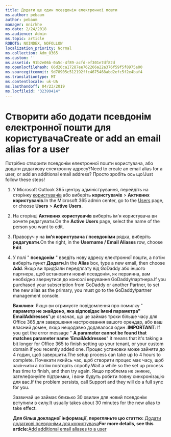 ```yaml
---
title: Додати ще один псевдонім електронної пошти
ms.author: pebaum
author: pebaum
manager: mnirkhe
ms.date: 2/24/2018
ms.audience: Admin
ms.topic: article
ROBOTS: NOINDEX, NOFOLLOW
localization_priority: Normal
ms.collection: Adm_O365
ms.custom: ''
ms.assetid: 91b2e06b-0a5c-4f89-acfd-ef301e7df82d
ms.openlocfilehash: 66d20ca17287ee762266a22a376f59f5f8975a00
ms.sourcegitcommit: 9d78905c512192ffc4675468abd2efc5f2e4baf4
ms.translationtype: MT
ms.contentlocale: uk-UA
ms.lasthandoff: 04/23/2019
ms.locfileid: "32399414"
---
```

# <a name="create-or-add-an-email-alias-for-a-user"></a><span data-ttu-id="64a55-102">Створити або додати псевдонім електронної пошти для користувача</span><span class="sxs-lookup"><span data-stu-id="64a55-102">Create or add an email alias for a user</span></span>

<span data-ttu-id="64a55-103">Потрібно створити псевдонім електронної пошти користувача, або додати додаткову електронну адресу?</span><span class="sxs-lookup"><span data-stu-id="64a55-103">Need to create an email alias for a user, or add an additional email address?</span></span> <span data-ttu-id="64a55-104">Просто зробіть ось що!</span><span class="sxs-lookup"><span data-stu-id="64a55-104">Just follow these steps!</span></span>
  
1. <span data-ttu-id="64a55-105">У Microsoft Outlook 365 центру адміністрування, перейдіть на сторінку [користувачів](https://go.microsoft.com/fwlink/p/?linkid=834822) або виберіть **користувачів** \> **Активних користувачів**.</span><span class="sxs-lookup"><span data-stu-id="64a55-105">In the Microsoft 365 admin center, go to the [Users](https://go.microsoft.com/fwlink/p/?linkid=834822) page, or choose **Users** \> **Active Users**.</span></span>
    
2. <span data-ttu-id="64a55-106">На сторінці **Активних користувачів** виберіть ім'я користувача ви хочете редагувати.</span><span class="sxs-lookup"><span data-stu-id="64a55-106">On the **Active Users** page, select the name of the person you want to edit.</span></span> 
    
3. <span data-ttu-id="64a55-107">Праворуч у на **ім'я користувача / псевдоніми** рядка, виберіть **редагувати**.</span><span class="sxs-lookup"><span data-stu-id="64a55-107">On the right, in the **Username / Email Aliases** row, choose **Edit**.</span></span>
    
4. <span data-ttu-id="64a55-108">У полі " **псевдонім** " введіть нову адресу електронної пошти, а потім виберіть пункт **Додати**.</span><span class="sxs-lookup"><span data-stu-id="64a55-108">In the **Alias** box, type a new email, then choose **Add**.</span></span> <span data-ttu-id="64a55-109">Якщо ви придбали передплату від GoDaddy або іншого партнера, щоб встановити новий псевдонім, як первинна, вам необхідно звернутися до консолі керування GoDaddy/партнера.</span><span class="sxs-lookup"><span data-stu-id="64a55-109">If you purchased your subscription from GoDaddy or another Partner, to set the new alias as the primary, you must go to the GoDaddy/partner management console.</span></span> 
    
    <span data-ttu-id="64a55-110">**Важливо**: Якщо ви отримуєте повідомлення про помилку " **параметр не знайдено, яка відповідає імені параметра" EmailAddresses**"це означає, що це займає трохи більше часу для Office 365 для завершення настроювання вашого орендар, або ваш власний домен, якщо нещодавно додавалося один .</span><span class="sxs-lookup"><span data-stu-id="64a55-110">**IMPORTANT**: If you get the error message " **A parameter cannot be found that matches parameter name 'EmailAddresses**" it means that it's taking a bit longer for Office 365 to finish setting up your tenant, or your custom domain if you recently added one.</span></span> <span data-ttu-id="64a55-111">Процес установки може зайняти до 4 годин, щоб завершити.</span><span class="sxs-lookup"><span data-stu-id="64a55-111">The setup process can take up to 4 hours to complete.</span></span> <span data-ttu-id="64a55-112">Почекати якийсь час, щоб створити процес має часу, щоб закінчити а потім повторіть спробу.</span><span class="sxs-lookup"><span data-stu-id="64a55-112">Wait a while so the set up process has time to finish, and then try again.</span></span> <span data-ttu-id="64a55-113">Якщо проблема не зникне, зателефонуйте підтримки, і вони будуть робити повну синхронізацію для вас.</span><span class="sxs-lookup"><span data-stu-id="64a55-113">If the problem persists, call Support and they will do a full sync for you.</span></span>
    
    <span data-ttu-id="64a55-114">Зазвичай це займає близько 30 хвилин для новий псевдонім вступили в силу.</span><span class="sxs-lookup"><span data-stu-id="64a55-114">It usually takes about 30 minutes for the new alias to take effect.</span></span>
    
    <span data-ttu-id="64a55-115">**Для більш докладної інформації, перегляньте цю статтю:** [Додати додаткові псевдоніми для користувача](https://support.office.com/article/Add-additional-email-aliases-to-a-user-0b0bd900-68b1-4bf5-808b-5d240a7739f4.aspx)</span><span class="sxs-lookup"><span data-stu-id="64a55-115">**For more details, see this article:**[Add additional email aliases to a user](https://support.office.com/article/Add-additional-email-aliases-to-a-user-0b0bd900-68b1-4bf5-808b-5d240a7739f4.aspx)</span></span>
    

